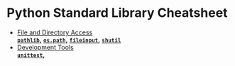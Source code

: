 # Python Standard Library Cheatsheet

* [File and Directory Access](library/filesys/README.md)  
  **[`pathlib`](library/filesys/pathlib.md)**__,__
  **[`os.path`](library/filesys/os_path.md)**__,__
  **[`fileinput`](library/filesys/fileinput.md)**__,__
  **[`shutil`](library/filesys/shutil.md)**  
* [Development Tools](library/development/README.md)  
  **[`unittest`](library/development/unittest.md)**__,__
